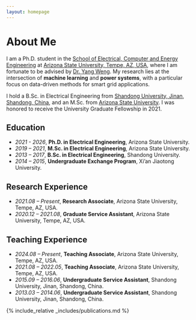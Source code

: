 ```yaml
---
layout: homepage
---
```


# About Me

I am a Ph.D. student in the [School of Electrical, Computer and Energy Engineering](https://ecee.engineering.asu.edu/) at [Arizona State University, Tempe, AZ, USA](https://www.asu.edu), where I am fortunate to be advised by [Dr. Yang Weng](https://www.public.asu.edu/~yweng2/). My research lies at the intersection of **machine learning** and **power systems**, with a particular focus on data-driven methods for smart grid applications.

I hold a B.Sc. in Electrical Engineering from [Shandong University, Jinan, Shandong, China](https://en.sdu.edu.cn), and an M.Sc. from [Arizona State University](https://www.asu.edu). I was honored to receive the University Graduate Fellowship in 2021.

## Education

- *2021 - 2026*, **Ph.D. in Electrical Engineering**, Arizona State University.
- *2019 – 2021*, **M.Sc. in Electrical Engineering**, Arizona State University.
- *2013 – 2017*, **B.Sc. in Electrical Engineering**, Shandong University.
- *2014 – 2015*, **Undergraduate Exchange Program**, Xi’an Jiaotong University.

## Research Experience

- *2021.08 – Present*, **Research Associate**, Arizona State University, Tempe, AZ, USA.
- *2020.12 – 2021.08*, **Graduate Service Assistant**, Arizona State University, Tempe, AZ, USA.

## Teaching Experience

- *2024.08 – Present*, **Teaching Associate**, Arizona State University, Tempe, AZ, USA.
- *2021.08 – 2022.05*, **Teaching Associate**, Arizona State University, Tempe, AZ, USA.
- *2015.09 – 2016.06*, **Undergraduate Service Assistant**, Shandong University, Jinan, Shandong, China.
- *2013.03 – 2014.06*, **Undergraduate Service Assistant**, Shandong University, Jinan, Shandong, China.

{% include_relative _includes/publications.md %}
